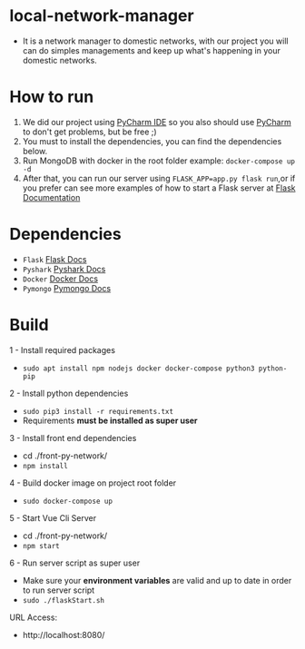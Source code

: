 # local-network-manager

- It is a network manager to domestic networks, with our project you will can do simples managements and keep up what's happening in your domestic networks.


# How to run
 1. We did our project using <a href="https://www.jetbrains.com/pycharm/download/">PyCharm IDE</a> so you also should use <a href="https://www.jetbrains.com/pycharm/download/">PyCharm</a> to don't get problems, but be free ;)
 2. You must to install the dependencies, you can find the dependencies below.
 3. Run MongoDB with docker in the root folder example: `docker-compose up -d`
 4. After that, you can run our server using `FLASK_APP=app.py flask run`,or if you prefer can see more examples of how to start a Flask server at <a href="https://github.com/pallets/flask">Flask Documentation</a>

# Dependencies
 - `Flask` <a href="https://github.com/pallets/flask/">Flask Docs</a>
 - `Pyshark` <a href="https://kiminewt.github.io/pyshark/">Pyshark Docs</a>
 - `Docker` <a href="https://www.docker.com/">Docker Docs</a>
 - `Pymongo` <a href="https://api.mongodb.com/python/current/tutorial.html">Pymongo Docs</a>
 
# Build
 
1 - Install required packages
- `sudo apt install npm nodejs docker docker-compose python3 python-pip`
 
2 - Install python dependencies
- `sudo pip3 install -r requirements.txt`
-  Requirements **must be installed as super user**

3 - Install front end dependencies
- cd ./front-py-network/
- `npm install`

4 - Build docker image on project root folder
- `sudo docker-compose up`

5 - Start Vue Cli Server 
- cd ./front-py-network/
- `npm start`

6 - Run server script as super user
- Make sure your **environment variables** are valid and up to date in order to run server script
- `sudo ./flaskStart.sh`

URL Access:
- http://localhost:8080/

